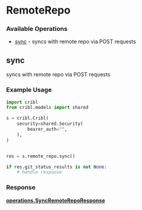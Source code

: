 # RemoteRepo

### Available Operations

* [sync](#sync) - syncs with remote repo via POST requests

## sync

syncs with remote repo via POST requests

### Example Usage

```python
import cribl
from cribl.models import shared

s = cribl.Cribl(
    security=shared.Security(
        bearer_auth="",
    ),
)


res = s.remote_repo.sync()

if res.git_status_results is not None:
    # handle response
```


### Response

**[operations.SyncRemoteRepoResponse](../../models/operations/syncremotereporesponse.md)**


